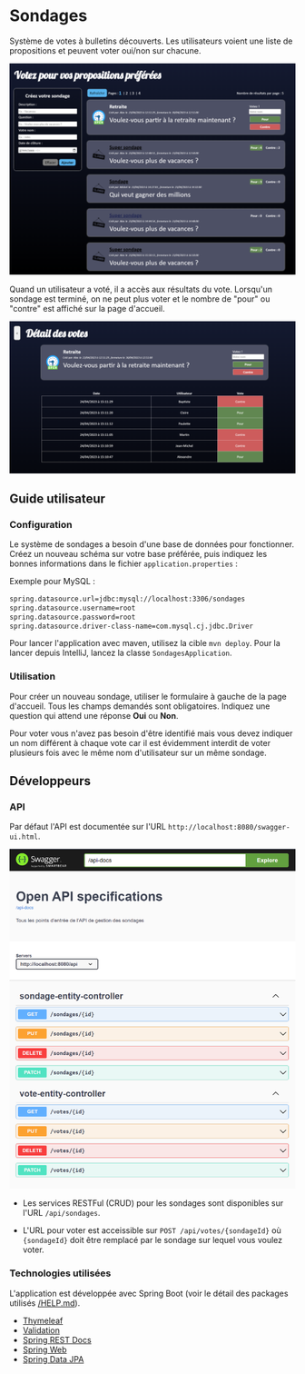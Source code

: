 # Sondages

Système de votes à bulletins découverts. Les utilisateurs voient une liste 
de propositions et peuvent voter oui/non sur chacune.

![Accueil](doc/accueil.png)

Quand un utilisateur a voté, il a accès aux résultats du vote. Lorsqu'un 
sondage est terminé, on ne peut plus voter et le nombre de "pour" ou 
"contre" est affiché sur la page d'accueil.

![Accueil](doc/resultats_ouvert.png)

## Guide utilisateur

### Configuration

Le système de sondages a besoin d'une base de données pour fonctionner. 
Créez un nouveau schéma sur votre base préférée, puis indiquez les bonnes 
informations dans le fichier `application.properties` :

Exemple pour MySQL :
```properties
spring.datasource.url=jdbc:mysql://localhost:3306/sondages
spring.datasource.username=root
spring.datasource.password=root
spring.datasource.driver-class-name=com.mysql.cj.jdbc.Driver
```

Pour lancer l'application avec maven, utilisez la cible `mvn deploy`.
Pour la lancer depuis IntelliJ, lancez la classe `SondagesApplication`.

### Utilisation

Pour créer un nouveau sondage, utiliser le formulaire à gauche de la page 
d'accueil. Tous les champs demandés sont obligatoires. Indiquez une question 
qui attend une réponse **Oui** ou **Non**.

Pour voter vous n'avez pas besoin d'être identifié mais vous devez indiquer un
nom différent à chaque vote car il est évidemment interdit de voter plusieurs
fois avec le même nom d'utilisateur sur un même sondage.

## Développeurs

### API

Par défaut l'API est documentée sur l'URL `http://localhost:8080/swagger-ui.html`.

![Accueil](doc/swagger.png)

- Les services RESTFul (CRUD) pour les sondages sont disponibles sur l'URL 
`/api/sondages`.

- L'URL pour voter est acceissible sur `POST /api/votes/{sondageId}` où 
`{sondageId}` doit être remplacé par le sondage sur lequel vous voulez voter.

### Technologies utilisées

L'application est développée avec Spring Boot (voir le détail des packages 
utilisés [/HELP.md](ici)).

* [Thymeleaf](https://docs.spring.io/spring-boot/docs/3.0.5/reference/htmlsingle/#web.servlet.spring-mvc.template-engines)
* [Validation](https://docs.spring.io/spring-boot/docs/3.0.5/reference/htmlsingle/#io.validation)
* [Spring REST Docs](https://docs.spring.io/spring-restdocs/docs/current/reference/html5/)
* [Spring Web](https://docs.spring.io/spring-boot/docs/3.0.5/reference/htmlsingle/#web)
* [Spring Data JPA](https://docs.spring.io/spring-boot/docs/3.0.5/reference/htmlsingle/#data.sql.jpa-and-spring-data)
